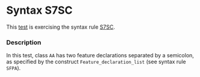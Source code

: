 # Syntax S7SC

This [test](.) is exercising the syntax rule [S7SC](../Readme.md).

### Description

In this test, class `AA` has two feature declarations separated by a semicolon, as specified by the construct `Feature_declaration_list` (see syntax rule `SFPA`).
